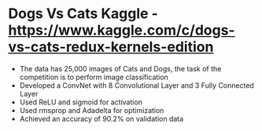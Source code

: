 # Dogs Vs Cats Kaggle - https://www.kaggle.com/c/dogs-vs-cats-redux-kernels-edition
- The data has 25,000 images of Cats and Dogs, the task of the competition is to perform image classification
- Developed a ConvNet with 8 Convolutional Layer and 3 Fully Connected Layer
- Used ReLU  and sigmoid for activation
- Used rmsprop and Adadelta for optimization
- Achieved an accuracy of 90.2% on validation data
